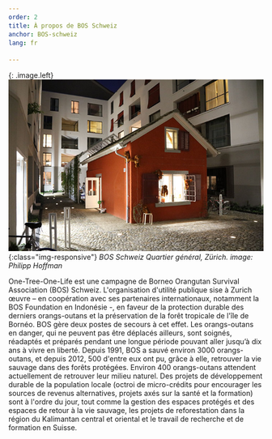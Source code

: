 ```yaml
---
order: 2
title: À propos de BOS Schweiz
anchor: BOS-schweiz
lang: fr

---
```

{: .image.left}
![BOS HQ Zürich](/assets/img/bos-hq.jpg){:class="img-responsive"}
_BOS Schweiz Quartier général, Zürich._ _image: Philipp Hoffman_

One-Tree-One-Life est une campagne de Borneo Orangutan Survival Association (BOS) Schweiz. L'organisation d'utilité publique sise à Zurich œuvre – en coopération avec ses partenaires internationaux, notamment la BOS Foundation en Indonésie -, en faveur de la protection durable des derniers orangs-outans et la préservation de la forêt tropicale de l'île de Bornéo. BOS gère deux postes de secours à cet effet. Les orangs-outans en danger, qui ne peuvent pas être déplacés ailleurs, sont soignés, réadaptés et préparés pendant une longue période pouvant aller jusqu’à dix ans à vivre en liberté. Depuis 1991, BOS a sauvé environ 3000 orangs-outans, et depuis 2012, 500 d'entre eux ont pu, grâce à elle, retrouver la vie sauvage dans des forêts protégées. Environ 400 orangs-outans attendent actuellement de retrouver leur milieu naturel. Des projets de développement durable de la population locale (octroi de micro-crédits pour encourager les sources de revenus alternatives, projets axés sur la santé et la formation) sont à l'ordre du jour, tout comme la gestion des espaces protégés et des espaces de retour à la vie sauvage, les projets de reforestation dans la région du Kalimantan central et oriental et le travail de recherche et de formation en Suisse.


